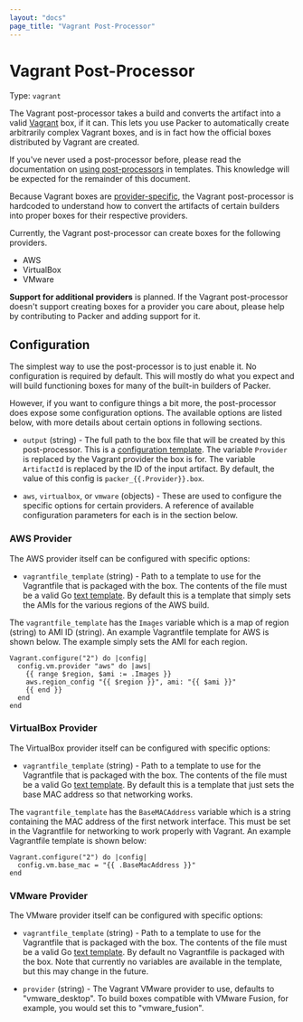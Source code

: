 ```yaml
---
layout: "docs"
page_title: "Vagrant Post-Processor"
---
```


# Vagrant Post-Processor

Type: `vagrant`

The Vagrant post-processor takes a build and converts the artifact
into a valid [Vagrant](http://www.vagrantup.com) box, if it can.
This lets you use Packer to automatically create arbitrarily complex
Vagrant boxes, and is in fact how the official boxes distributed by
Vagrant are created.

If you've never used a post-processor before, please read the
documentation on [using post-processors](/docs/templates/post-processors.html)
in templates. This knowledge will be expected for the remainder of
this document.

Because Vagrant boxes are [provider-specific](#),
the Vagrant post-processor is hardcoded to understand how to convert
the artifacts of certain builders into proper boxes for their
respective providers.

Currently, the Vagrant post-processor can create boxes for the following
providers.

* AWS
* VirtualBox
* VMware

<div class="alert alert-block alert-info">
<strong>Support for additional providers</strong> is planned. If the
Vagrant post-processor doesn't support creating boxes for a provider you
care about, please help by contributing to Packer and adding support for it.
</div>

## Configuration

The simplest way to use the post-processor is to just enable it. No
configuration is required by default. This will mostly do what you expect
and will build functioning boxes for many of the built-in builders of
Packer.

However, if you want to configure things a bit more, the post-processor
does expose some configuration options. The available options are listed
below, with more details about certain options in following sections.

* `output` (string) - The full path to the box file that will be created
  by this post-processor. This is a
  [configuration template](/docs/templates/configuration-templates.html).
  The variable `Provider` is replaced by the Vagrant provider the box is for.
  The variable `ArtifactId` is replaced by the ID of the input artifact.
  By default, the value of this config is `packer_{{.Provider}}.box`.

* `aws`, `virtualbox`, or `vmware` (objects) - These are used to configure
  the specific options for certain providers. A reference of available
  configuration parameters for each is in the section below.

### AWS Provider

The AWS provider itself can be configured with specific options:

* `vagrantfile_template` (string) - Path to a template to use for the
  Vagrantfile that is packaged with the box. The contents of the file must be a valid Go
  [text template](http://golang.org/pkg/text/template). By default
  this is a template that simply sets the AMIs for the various regions
  of the AWS build.

The `vagrantfile_template` has the `Images` variable which is a map
of region (string) to AMI ID (string). An example Vagrantfile template for
AWS is shown below. The example simply sets the AMI for each region.

```
Vagrant.configure("2") do |config|
  config.vm.provider "aws" do |aws|
    {{ range $region, $ami := .Images }}
	aws.region_config "{{ $region }}", ami: "{{ $ami }}"
	{{ end }}
  end
end
```

### VirtualBox Provider

The VirtualBox provider itself can be configured with specific options:

* `vagrantfile_template` (string) - Path to a template to use for the
  Vagrantfile that is packaged with the box. The contents of the file must be a valid Go
  [text template](http://golang.org/pkg/text/template). By default this is
  a template that just sets the base MAC address so that networking works.

The `vagrantfile_template` has the `BaseMACAddress` variable which is a string
containing the MAC address of the first network interface. This must be set
in the Vagrantfile for networking to work properly with Vagrant. An example
Vagrantfile template is shown below:

```
Vagrant.configure("2") do |config|
  config.vm.base_mac = "{{ .BaseMacAddress }}"
end
```

### VMware Provider

The VMware provider itself can be configured with specific options:

* `vagrantfile_template` (string) - Path to a template to use for the
  Vagrantfile that is packaged with the box. The contents of the file must be a valid Go
  [text template](http://golang.org/pkg/text/template). By default no
  Vagrantfile is packaged with the box. Note that currently no variables
  are available in the template, but this may change in the future.

* `provider` (string) - The Vagrant VMware provider to use, defaults to
  "vmware_desktop".  To build boxes compatible with VMware Fusion, for example,
  you would set this to "vmware_fusion".
